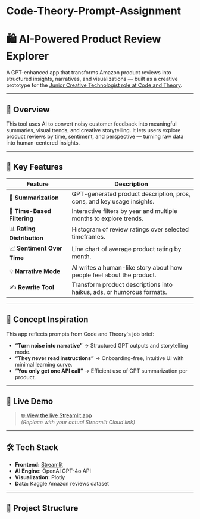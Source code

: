 # Code-Theory-Prompt-Assignment

# 🛍️ AI-Powered Product Review Explorer

A GPT-enhanced app that transforms Amazon product reviews into structured insights, narratives, and visualizations — built as a creative prototype for the [Junior Creative Technologist role at Code and Theory](https://www.codeandtheory.com/careers/8030902002?location=new-york-city).

---

## 🎯 Overview

This tool uses AI to convert noisy customer feedback into meaningful summaries, visual trends, and creative storytelling. It lets users explore product reviews by time, sentiment, and perspective — turning raw data into human-centered insights.

---

## 🧠 Key Features

| Feature | Description |
|--------|-------------|
| 🧾 **Summarization** | GPT-generated product description, pros, cons, and key usage insights. |
| 📅 **Time-Based Filtering** | Interactive filters by year and multiple months to explore trends. |
| 📊 **Rating Distribution** | Histogram of review ratings over selected timeframes. |
| 📈 **Sentiment Over Time** | Line chart of average product rating by month. |
| 💡 **Narrative Mode** | AI writes a human-like story about how people feel about the product. |
| ✍️ **Rewrite Tool** | Transform product descriptions into haikus, ads, or humorous formats. |

---

## 🧪 Concept Inspiration

This app reflects prompts from Code and Theory's job brief:

- **“Turn noise into narrative”** → Structured GPT outputs and storytelling mode.
- **“They never read instructions”** → Onboarding-free, intuitive UI with minimal learning curve.
- **“You only get one API call”** → Efficient use of GPT summarization per product.

---

## 🚀 Live Demo

> [🌐 View the live Streamlit app](https://your-app-name.streamlit.app)  
> *(Replace with your actual Streamlit Cloud link)*

---

## 🛠️ Tech Stack

- **Frontend:** [Streamlit](https://streamlit.io)
- **AI Engine:** OpenAI GPT-4o API
- **Visualization:** Plotly
- **Data:** Kaggle Amazon reviews dataset

---

## 📂 Project Structure

